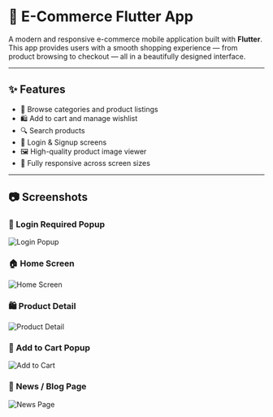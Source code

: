 # 🛒 E-Commerce Flutter App

A modern and responsive e-commerce mobile application built with **Flutter**. This app provides users with a smooth shopping experience — from product browsing to checkout — all in a beautifully designed interface.

---

## ✨ Features

- 🏬 Browse categories and product listings
- 🛍️ Add to cart and manage wishlist
- 🔍 Search products
- 🔐 Login & Signup screens
- 🖼️ High-quality product image viewer
- 📱 Fully responsive across screen sizes

---

## 📷 Screenshots

### 🔐 Login Required Popup
![Login Popup](ecommarce-application/assets/images/login_popup.png)

### 🏠 Home Screen
![Home Screen](ecommarce-application/assets/images/home_screen.png)

### 🛍️ Product Detail
![Product Detail](ecommarce-application/assets/images/product_detail.png)

### 🧾 Add to Cart Popup
![Add to Cart](ecommarce-application/assets/images/add_to_card.png)

### 📰 News / Blog Page
![News Page](ecommarce-application/assets/images/news_page.png)

